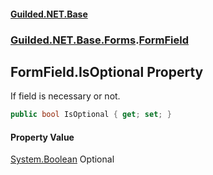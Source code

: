 #### [Guilded.NET.Base](Guilded_NET_Base.md 'Guilded.NET.Base')
### [Guilded.NET.Base.Forms](Guilded_NET_Base.md#Guilded_NET_Base_Forms 'Guilded.NET.Base.Forms').[FormField](FormField.md 'Guilded.NET.Base.Forms.FormField')
## FormField.IsOptional Property
If field is necessary or not.  
```csharp
public bool IsOptional { get; set; }
```
#### Property Value
[System.Boolean](https://docs.microsoft.com/en-us/dotnet/api/System.Boolean 'System.Boolean')
Optional
